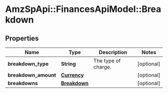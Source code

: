 # AmzSpApi::FinancesApiModel::Breakdown

## Properties
Name | Type | Description | Notes
------------ | ------------- | ------------- | -------------
**breakdown_type** | **String** | The type of charge. | [optional] 
**breakdown_amount** | [**Currency**](Currency.md) |  | [optional] 
**breakdowns** | [**Breakdown**](Breakdown.md) |  | [optional] 

